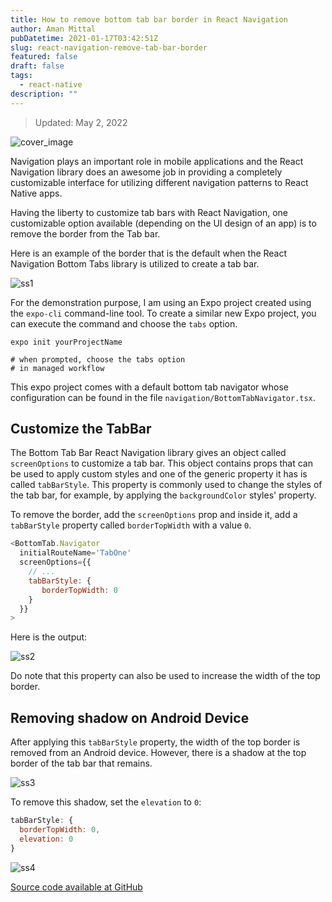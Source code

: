 ```yaml
---
title: How to remove bottom tab bar border in React Navigation
author: Aman Mittal
pubDatetime: 2021-01-17T03:42:51Z
slug: react-navigation-remove-tab-bar-border
featured: false
draft: false
tags:
  - react-native
description: ""
---
```


> Updated: May 2, 2022

![cover_image](https://i.imgur.com/Tu5dv1l.png)

Navigation plays an important role in mobile applications and the React Navigation library does an awesome job in providing a completely customizable interface for utilizing different navigation patterns to React Native apps.

Having the liberty to customize tab bars with React Navigation, one customizable option available (depending on the UI design of an app) is to remove the border from the Tab bar.

Here is an example of the border that is the default when the React Navigation Bottom Tabs library is utilized to create a tab bar.

![ss1](https://i.imgur.com/ttIMI5V.png)

For the demonstration purpose, I am using an Expo project created using the `expo-cli` command-line tool. To create a similar new Expo project, you can execute the command and choose the `tabs` option.

```shell
expo init yourProjectName

# when prompted, choose the tabs option
# in managed workflow
```

This expo project comes with a default bottom tab navigator whose configuration can be found in the file `navigation/BottomTabNavigator.tsx`.

## Customize the TabBar

The Bottom Tab Bar React Navigation library gives an object called `screenOptions` to customize a tab bar. This object contains props that can be used to apply custom styles and one of the generic property it has is called `tabBarStyle`. This property is commonly used to change the styles of the tab bar, for example, by applying the `backgroundColor` styles' property.

To remove the border, add the `screenOptions` prop and inside it, add a `tabBarStyle` property called `borderTopWidth` with a value `0`.

```js
<BottomTab.Navigator
  initialRouteName='TabOne'
  screenOptions={{
    // ...
    tabBarStyle: {
       borderTopWidth: 0
    }
  }}
>
```

Here is the output:

![ss2](https://i.imgur.com/WqR3X9I.png)

Do note that this property can also be used to increase the width of the top border.

## Removing shadow on Android Device

After applying this `tabBarStyle` property, the width of the top border is removed from an Android device. However, there is a shadow at the top border of the tab bar that remains.

![ss3](https://i.imgur.com/ofnBBis.jpg)

To remove this shadow, set the `elevation` to `0`:

```js
tabBarStyle: {
  borderTopWidth: 0,
  elevation: 0
}
```

![ss4](https://i.imgur.com/3TEx5ib.jpg)

[Source code available at GitHub](https://github.com/amandeepmittal/react-native-examples/tree/main/remove-tabbar-border)
